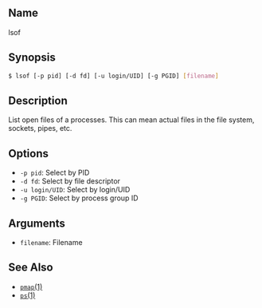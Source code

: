 ## Name

lsof

## Synopsis

```sh
$ lsof [-p pid] [-d fd] [-u login/UID] [-g PGID] [filename]
```

## Description

List open files of a processes. This can mean actual files in the file system, sockets, pipes, etc.

## Options

-   `-p pid`: Select by PID
-   `-d fd`: Select by file descriptor
-   `-u login/UID`: Select by login/UID
-   `-g PGID`: Select by process group ID

## Arguments

-   `filename`: Filename

## See Also

-   [`pmap`(1)](help://man/1/pmap)
-   [`ps`(1)](help://man/1/ps)
